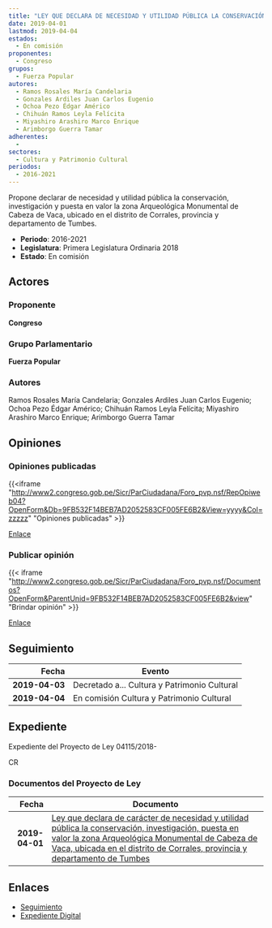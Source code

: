 ```yaml
---
title: "LEY QUE DECLARA DE NECESIDAD Y UTILIDAD PÚBLICA LA CONSERVACIÓN, INVESTIGACIÓN, PUESTA EN VALOR DE LA ZONA ARQUEOLÓGICA MONUMENTAL DE CABEZA DE VACA, UBICADA EN EL DISTRITO DE CORRALES, PROVINCIA ,Y DEPARTAMENTO DE TUMBES"
date: 2019-04-01
lastmod: 2019-04-04
estados: 
  - En comisión
proponentes: 
  - Congreso
grupos: 
  - Fuerza Popular
autores: 
  - Ramos Rosales María Candelaria
  - Gonzales Ardiles Juan Carlos Eugenio
  - Ochoa Pezo Édgar Américo
  - Chihuán Ramos Leyla Felícita
  - Miyashiro Arashiro Marco Enrique
  - Arimborgo Guerra Tamar
adherentes: 
  - 
sectores: 
  - Cultura y Patrimonio Cultural
periodos: 
  - 2016-2021
---
```


Propone declarar de necesidad y utilidad pública la conservación, investigación y puesta en valor la zona Arqueológica Monumental de Cabeza de Vaca, ubicado en el distrito de Corrales, provincia y departamento de Tumbes.

- **Periodo**: 2016-2021
- **Legislatura**: Primera Legislatura Ordinaria 2018
- **Estado**: En comisión

## Actores

### Proponente

**Congreso**

### Grupo Parlamentario

**Fuerza Popular**

### Autores

Ramos Rosales María Candelaria; Gonzales Ardiles Juan Carlos Eugenio; Ochoa Pezo Édgar Américo; Chihuán Ramos Leyla Felícita; Miyashiro Arashiro Marco Enrique; Arimborgo Guerra Tamar


## Opiniones

### Opiniones publicadas

{{<iframe "http://www2.congreso.gob.pe/Sicr/ParCiudadana/Foro_pvp.nsf/RepOpiweb04?OpenForm&Db=9FB532F14BEB7AD2052583CF005FE6B2&View=yyyy&Col=zzzzz" "Opiniones publicadas" >}}

[Enlace](http://www2.congreso.gob.pe/Sicr/ParCiudadana/Foro_pvp.nsf/RepOpiweb04?OpenForm&Db=9FB532F14BEB7AD2052583CF005FE6B2&View=yyyy&Col=zzzzz)
### Publicar opinión

{{< iframe "http://www2.congreso.gob.pe/Sicr/ParCiudadana/Foro_pvp.nsf/Documentos?OpenForm&ParentUnid=9FB532F14BEB7AD2052583CF005FE6B2&view" "Brindar opinión" >}}

[Enlace](http://www2.congreso.gob.pe/Sicr/ParCiudadana/Foro_pvp.nsf/Documentos?OpenForm&ParentUnid=9FB532F14BEB7AD2052583CF005FE6B2&view)

## Seguimiento

| Fecha | Evento |
|------:|--------|
| **2019-04-03** | Decretado a... Cultura y Patrimonio Cultural|
| **2019-04-04** | En comisión Cultura y Patrimonio Cultural|


## Expediente

Expediente del Proyecto de Ley 04115/2018-

CR


### Documentos del Proyecto de Ley

| Fecha | Documento |
|------:|--------|
| **2019-04-01** | [Ley que declara de carácter de necesidad y utilidad pública la conservación, investigación, puesta en valor la zona Arqueológica Monumental de Cabeza de Vaca, ubicada en el distrito de Corrales, provincia y departamento de Tumbes](http://www.leyes.congreso.gob.pe/Documentos/2016_2021/Proyectos_de_Ley_y_de_Resoluciones_Legislativas/PL0411520190401.pdf) |

## Enlaces 

- [Seguimiento](http://www2.congreso.gob.pe/Sicr/TraDocEstProc/CLProLey2016.nsf/f7fff46988ca05b1052578e100829cc7/9162b47b7abdc24d052583cf00629bcb?OpenDocument)
- [Expediente Digital](http://www2.congreso.gob.pe/Sicr/TraDocEstProc/CLProLey2016.nsf/f7fff46988ca05b1052578e100829cc7/9162b47b7abdc24d052583cf00629bcb?OpenDocument&Click=05257FB7005EB655.eb71d0cf91d8294e05256cdf006b5706/$Body/0.1C6C)
